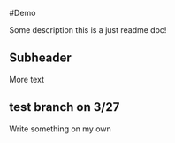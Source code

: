#Demo

Some description
this is a just readme doc!

## Subheader

More text

## test branch on 3/27 

Write something on my own

